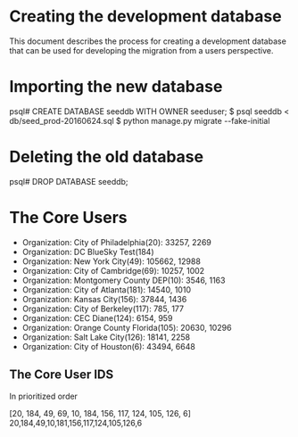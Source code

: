 # Creating the development database

This document describes the process for creating a development
database that can be used for developing the migration from a users
perspective.

# Importing the new database

   psql# CREATE DATABASE seeddb WITH OWNER seeduser;
   $ psql seeddb < db/seed_prod-20160624.sql
   $ python manage.py migrate --fake-initial

# Deleting the old database

   psql# DROP DATABASE seeddb;

# The Core Users
   - Organization: City of Philadelphia(20): 33257, 2269
   - Organization: DC BlueSky Test(184)
   - Organization: New York City(49): 105662, 12988
   - Organization: City of Cambridge(69): 10257, 1002
   - Organization: Montgomery County DEP(10): 3546, 1163
   - Organization: City of Atlanta(181): 14540, 1010
   - Organization: Kansas City(156): 37844, 1436
   - Organization: City of Berkeley(117): 785, 177
   - Organization: CEC Diane(124): 6154, 959
   - Organization: Orange County Florida(105): 20630, 10296
   - Organization: Salt Lake City(126): 18141, 2258
   - Organization: City of Houston(6): 43494, 6648

## The Core User IDS

In prioritized order

[20, 184, 49, 69, 10, 184, 156, 117, 124, 105, 126, 6]
20,184,49,10,181,156,117,124,105,126,6
